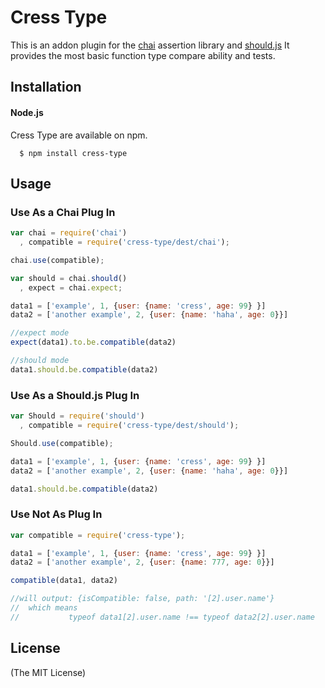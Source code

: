 # Cress Type

This is an addon plugin for the [chai](http://github.com/logicalparadox/chai) assertion library and [should.js](https://github.com/tj/should.js) It provides the
most basic function type compare ability and tests. 

## Installation

#### Node.js

Cress Type are available on npm.

      $ npm install cress-type


## Usage

### Use As a Chai Plug In

```js
var chai = require('chai')
  , compatible = require('cress-type/dest/chai');

chai.use(compatible);

var should = chai.should()
  , expect = chai.expect;

data1 = ['example', 1, {user: {name: 'cress', age: 99} }]
data2 = ['another example', 2, {user: {name: 'haha', age: 0}}]

//expect mode
expect(data1).to.be.compatible(data2)

//should mode
data1.should.be.compatible(data2)
```

### Use As a Should.js Plug In

```js
var Should = require('should')
  , compatible = require('cress-type/dest/should');

Should.use(compatible);

data1 = ['example', 1, {user: {name: 'cress', age: 99} }]
data2 = ['another example', 2, {user: {name: 'haha', age: 0}}]

data1.should.be.compatible(data2)
```


### Use Not As Plug In

```js
var compatible = require('cress-type');

data1 = ['example', 1, {user: {name: 'cress', age: 99} }]
data2 = ['another example', 2, {user: {name: 777, age: 0}}]

compatible(data1, data2)  

//will output: {isCompatible: false, path: '[2].user.name'}
//  which means
//           typeof data1[2].user.name !== typeof data2[2].user.name
```


## License

(The MIT License)
